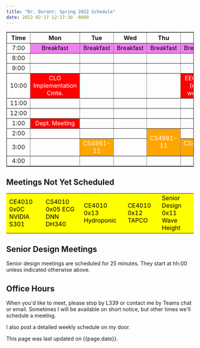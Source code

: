 ```yaml
---
title: "Dr. Durant: Spring 2022 Schedule"
date: 2022-02-17 12:17:30 -0600
---
```


<style type="text/css">
td        { text-align: center;                      }
td.am     { background-color: red;     color: white; }
td.ce4010 { background-color: yellow;  color: black; text-align: left; }
td.cs4981 { background-color: orange;  color: white; }
td.lunch  { background-color: violet;  color: black; }
</style>

<div align="center">
<table border>
<tr><th>Time</th>       <th>Mon</th>                                    <th>Tue</th>                        <th>Wed</th>                        <th>Thu</th>                                    <th>Fri</th>                            </tr>
<tr><td>7:00</td>       <td class="lunch">Breakfast</td>                <td class="lunch">Breakfast</td>    <td class="lunch">Breakfast</td>    <td class="lunch">Breakfast</td>                <td class="lunch">Breakfast</td>        </tr>
<tr><td>8:00</td>       <td>&nbsp;</td>                                 <td>&nbsp;</td>                     <td>&nbsp;</td>                     <td>&nbsp;</td>                                 <td>&nbsp;</td>                         </tr>
<tr><td>9:00</td>       <td>&nbsp;</td>                                 <td>&nbsp;</td>                     <td>&nbsp;</td>                     <td>&nbsp;</td>                                 <td>&nbsp;</td>                         </tr>
<tr><td>10:00</td>      <td class="am">CLO Implementation Cmte.</td>    <td>&nbsp;</td>                     <td>&nbsp;</td>                     <td>&nbsp;</td>                                 <td class="am">EECS PD (even weeks)</td></tr>
<tr><td>11:00</td>      <td>&nbsp;</td>                                 <td>&nbsp;</td>                     <td>&nbsp;</td>                     <td>&nbsp;</td>                                 <td>&nbsp;</td>                         </tr>
<tr><td>12:00</td>      <td>&nbsp;</td>                                 <td>&nbsp;</td>                     <td>&nbsp;</td>                     <td>&nbsp;</td>                                 <td>&nbsp;</td>                         </tr>
<tr><td>1:00</td>       <td class="am">Dept. Meeting</td>               <td>&nbsp;</td>                     <td>&nbsp;</td>                     <td>&nbsp;</td>                                 <td>&nbsp;</td>                         </tr>
<tr><td>2:00</td>       <td>&nbsp;</td>                                 <td>&nbsp;</td>                     <td>&nbsp;</td>                     <td class="cs4981" rowspan="2">CS4981-11</td>   <td>&nbsp;</td>                         </tr>
<tr><td>3:00</td>       <td>&nbsp;</td>                                 <td class="cs4981">CS4981-11</td>   <td>&nbsp;</td>                                                                     <td class="cs4981">CS4981-11</td>       </tr>
<tr><td>4:00</td>       <td>&nbsp;</td>                                 <td>&nbsp;</td>                     <td>&nbsp;</td>                     <td>&nbsp;</td>                                 <td>&nbsp;</td>                         </tr>
</table>
</div>

## Meetings Not Yet Scheduled
<table><tr>
<td class="ce4010">CE4010 0x0C NVIDIA S301</td>
<td class="ce4010">CS4010 0x05 ECG DNN DH340</td>
<td class="ce4010">CE4010 0x13 Hydroponic</td>
<td class="ce4010">CE4010 0x12 TAPCO</td>
<td class="ce4010">Senior Design 0x11 Wave Height</td>
</tr></table>

## Senior Design Meetings

Senior design meetings are scheduled for 25 minutes. They start at hh:00 unless indicated otherwise above.

## Office Hours

When you'd like to meet, please stop by L339 or contact me by Teams chat or email. Sometimes I will be available on short notice, but other times we'll schedule a meeting.

I also post a detailed weekly schedule on my door.

This page was last updated on {{page.date}}.

